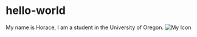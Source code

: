 # hello-world
My name is Horace, I am a student in the University of Oregon.
![My Icon](/hello-world/blob/master/images/123.JPG)
